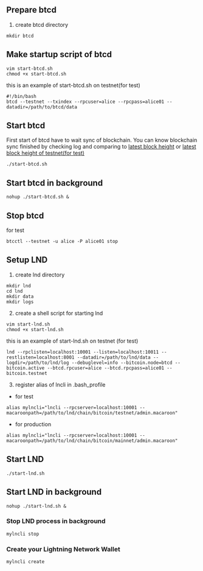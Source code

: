 ## Prepare btcd

1. create btcd directory
```
mkdir btcd
```

## Make startup script of btcd
```
vim start-btcd.sh
chmod +x start-btcd.sh
```

this is an example of start-btcd.sh on testnet(for test)
```
#!/bin/bash
btcd --testnet --txindex --rpcuser=alice --rpcpass=alice01 --datadir=/path/to/btcd/data
```

## Start btcd
First start of btcd have to wait sync of blockchain.
You can know blockchain sync finished by checking log and comparing to [latest block height](https://live.blockcypher.com/btc/) or [latest block height of testnet(for test)](https://live.blockcypher.com/btc-testnet/)
```
./start-btcd.sh
```

## Start btcd in background
```
nohup ./start-btcd.sh &
```

## Stop btcd
for test
```
btcctl --testnet -u alice -P alice01 stop
```

## Setup LND
1. create lnd directory
```
mkdir lnd
cd lnd
mkdir data
mkdir logs
```

2. create a shell script for starting lnd
```
vim start-lnd.sh
chmod +x start-lnd.sh
```

this is an example of start-lnd.sh on testnet (for test)
```
lnd --rpclisten=localhost:10001 --listen=localhost:10011 --restlisten=localhost:8001 --datadir=/path/to/lnd/data --logdir=/path/to/lnd/log --debuglevel=info --bitcoin.node=btcd --bitcoin.active --btcd.rpcuser=alice --btcd.rpcpass=alice01 --bitcoin.testnet
```

3. register alias of lncli in .bash_profile

* for test
```
alias mylncli="lncli --rpcserver=localhost:10001 --macaroonpath=/path/to/lnd/chain/bitcoin/testnet/admin.macaroon"
```

* for production
```
alias mylncli="lncli --rpcserver=localhost:10001 --macaroonpath=/path/to/lnd/chain/bitcoin/mainnet/admin.macaroon"
```
## Start LND
```
./start-lnd.sh
```

## Start LND in background
```
nohup ./start-lnd.sh &
```
### Stop LND process in background
```
mylncli stop
```

### Create your Lightning Network Wallet
```
mylncli create
```



